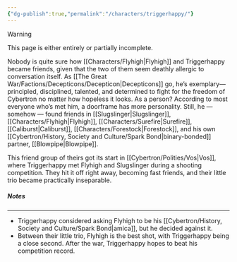 ```yaml
---
{"dg-publish":true,"permalink":"/characters/triggerhappy/"}
---
```

  
>[!warning] 
>This page is either entirely or partially incomplete. 

Nobody is quite sure how [[Characters/Flyhigh\|Flyhigh]] and Triggerhappy became friends, given that the two of them seem deathly allergic to conversation itself. As [[The Great War/Factions/Decepticons/Decepticon\|Decepticons]] go, he’s exemplary— principled, disciplined, talented, and determined to fight for the freedom of Cybertron no matter how hopeless it looks. As a person? According to most everyone who’s met him, a doorframe has more personality. Still, he — somehow — found friends in [[Slugslinger\|Slugslinger]], [[Characters/Flyhigh\|Flyhigh]], [[Characters/Surefire\|Surefire]], [[Caliburst\|Caliburst]], [[Characters/Forestock\|Forestock]], and his own [[Cybertron/History, Society and Culture/Spark Bond\|binary-bonded]] partner, [[Blowpipe\|Blowpipe]]. 

This friend group of theirs got its start in [[Cybertron/Polities/Vos\|Vos]], where Triggerhappy met Flyhigh and Slugslinger during a shooting competition. They hit it off right away, becoming fast friends, and their little trio became practically inseparable. 
##### Notes
---
- Triggerhappy considered asking Flyhigh to be his [[Cybertron/History, Society and Culture/Spark Bond\|amica]], but he decided against it. 
- Between their little trio, Flyhigh is the best shot, with Triggerhappy being a close second. After the war, Triggerhappy hopes to beat his competition record. 